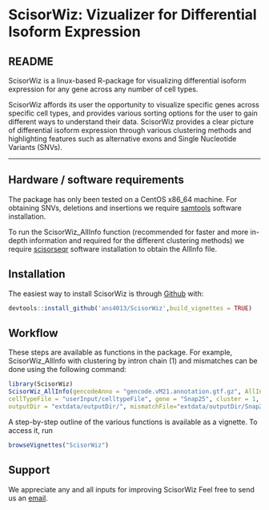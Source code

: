 ScisorWiz: Vizualizer for Differential Isoform Expression
================

## README

ScisorWiz is a linux-based R-package for visualizing differential
isoform expression for any gene across any number of cell types.

ScisorWiz affords its user the opportunity to visualize specific genes
across specific cell types, and provides various sorting options for the
user to gain different ways to understand their data. ScisorWiz provides
a clear picture of differential isoform expression through various
clustering methods and highlighting features such as alternative exons
and Single Nucleotide Variants (SNVs).

------------------------------------------------------------------------

## Hardware / software requirements

The package has only been tested on a CentOS x86_64 machine. For
obtaining SNVs, deletions and insertions we require
[samtools](https://github.com/samtools/samtools) software installation.

To run the ScisorWiz_AllInfo function (recommended for faster and more
in-depth information and required for the different clustering methods)
we require [scisorseqr](https://github.com/noush-joglekar/scisorseqr/)
software installation to obtain the AllInfo file.

## Installation

The easiest way to install ScisorWiz is through
[Github](https://github.com) with:

``` r
devtools::install_github('ans4013/ScisorWiz',build_vignettes = TRUE)
```

## Workflow

<!-- ``` {r prettyGraph, echo=FALSE, out.width = '60%'} -->
<!-- knitr::include_graphics("man/figures/ScisorWiz_workflow.png") -->
<!-- ``` -->

These steps are available as functions in the package. For example,
ScisorWiz_AllInfo with clustering by intron chain (1) and mismatches can
be done using the following command:

``` r
library(ScisorWiz)
ScisorWiz_AllInfo(gencodeAnno = "gencode.vM21.annotation.gtf.gz", AllInfoInput = "AllInfo.gz",
cellTypeFile = "userInput/celltypeFile", gene = "Snap25", cluster = 1, ci = .05,
outputDir = "extdata/outputDir/", mismatchFile="extdata/outputDir/Snap25.mismatches.txt.gz")
```

A step-by-step outline of the various functions is available as a
vignette. To access it, run

``` r
browseVignettes("ScisorWiz")
```

## Support

We appreciate any and all inputs for improving ScisorWiz Feel free to
send us an [email](mailto:ans4013@med.cornell.edu).
